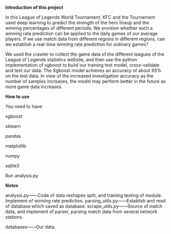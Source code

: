 **Introduction of this project**

In this League of Legends World Tournament, KFC and the Tournament used deep learning to predict the strength of the hero lineup and the winning percentages of different periods. We envision whether such a winning rate prediction can be applied to the daily games of our average players. If we use match data from different regions in different regions, can we establish a real-time winning rate prediction for ordinary games? 

We used the crawler to collect the game data of the different leagues of the League of Legends statistics website, and then use the python implementation of xgboost to build our training test model, cross-validate and test our data. The Xgboost model achieves an accuracy of about 65\% on the test data. In view of the increased investigation accuracy as the number of samples increases, the model may perform better in the future as more game data increases.

**How to use**

You need to have:

xgboost

sklearn

pandas

matplotlib

numpy

sqlite3

Run analysis.py

**Notes**

analysis.py——Code of data reshapes split, and training testing of module. Implement of winning rate prediction.
parsing_utils.py——Establish and read of database which saved as database.
scrape_utils.py——Source of match data, and implement of parser, parsing match data from several network stations.

databases——Our data.



